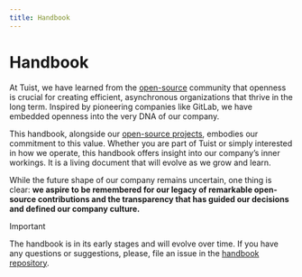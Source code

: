 ```yaml
---
title: Handbook
---
```


# Handbook

At Tuist, we have learned from the [open-source](https://opensource.org/) community that openness is crucial for creating efficient, asynchronous organizations that thrive in the long term. Inspired by pioneering companies like GitLab, we have embedded openness into the very DNA of our company.

This handbook, alongside our [open-source projects](https://github.com/tuist), embodies our commitment to this value. Whether you are part of Tuist or simply interested in how we operate, this handbook offers insight into our company’s inner workings. It is a living document that will evolve as we grow and learn.

While the future shape of our company remains uncertain, one thing is clear: **we aspire to be remembered for our legacy of remarkable open-source contributions and the transparency that has guided our decisions and defined our company culture.**

> [!IMPORTANT]
> The handbook is in its early stages and will evolve over time. If you have any questions or suggestions, please, file an issue in the [handbook repository](https://github.com/tuist/handbook).